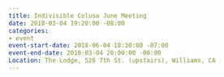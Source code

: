 ```yaml
---
title: Indivisible Colusa June Meeting
date: 2018-03-04 19:20:00 -08:00
categories:
- event
event-start-date: 2018-06-04 18:30:00 -07:00
event-end-date: 2018-03-04 20:00:00 -08:00
Location: The Lodge, 528 7th St. (upstairs), Williams, CA
---
```


